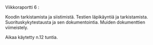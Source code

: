 Viikkoraportti 6 :


Koodin tarkistamista ja siistimistä.
Testien läpikäyntiä ja tarkistamista.
Suorituskykytestausta ja sen dokumentointia.
Muiden dokumenttien viimeistely.


Aikaa käytetty n.12 tuntia.

